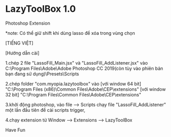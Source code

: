 # LazyToolBox 1.0
Photoshop Extension

*note: Có thể giữ shift khi dùng lasso để xóa trong vùng chọn

[TIẾNG VIỆT]

[Hướng dẫn cài]

1.chép 2 file "LassoFill_Main.jsx" và "LassoFill_AddListener.jsx" vào  C:\Program Files\Adobe\Adobe Photoshop CC 2019(còn tùy vào phiên bản bạn đang sử dụng)\Presets\Scripts

2.chép folder "com.myopia.lazytoolbox" vào 
[với window 64 bit]
"C:\Program Files (x86)\Common Files\Adobe\CEP\extensions"
[với window 32 bit]
"C:\Program Files\Common Files\Adobe\CEP\extensions"

3.khởi động photoshop, vào file --> Scripts chạy file "LassoFill_AddListener" một lần đầu tiên để cài scripts trigger,

4.chạy extension từ Window --> Extensions --> LazyToolBox

Have Fun


